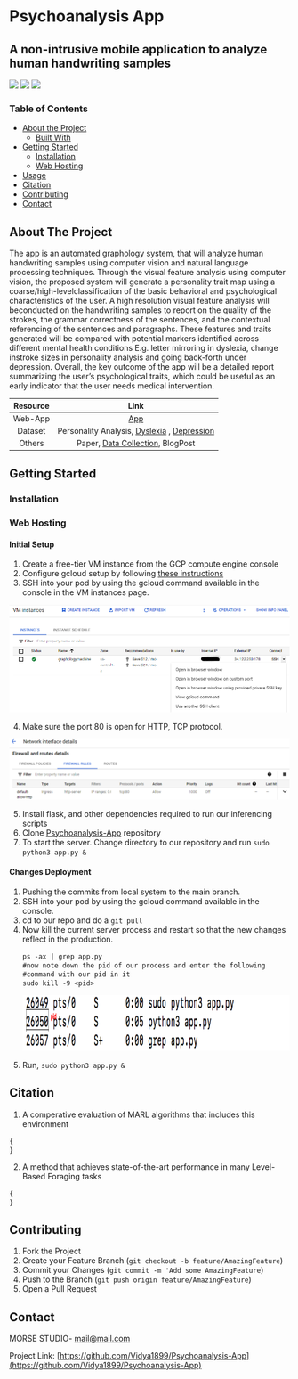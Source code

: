 # Psychoanalysis App
## A non-intrusive mobile application to analyze human handwriting samples
![](https://img.shields.io/badge/Code-Python-informational?style=flat&logo=python&logoColor=white&color=2bbc8a)
![](https://img.shields.io/badge/Cloud-GCP-informational?style=flat&logo=cpp&logoColor=white&color=2bbc8a)
![](https://img.shields.io/badge/OS-Linux-informational?style=flat&logo=linux&logoColor=white&color=2bbc8a)
<!-- TABLE OF CONTENTS -->
### Table of Contents

* [About the Project](#about-the-project)
  * [Built With](#built-with)
* [Getting Started](#getting-started)
  * [Installation](#installation)
  * [Web Hosting](#web-hosting)
* [Usage](#usage)
* [Citation](#citation)
* [Contributing](#contributing)
* [Contact](#contact)


<!-- ABOUT THE PROJECT -->
## About The Project
The app is an automated graphology system, that will analyze human handwriting samples using computer vision and natural language processing techniques. Through the visual feature analysis using computer vision, the proposed system will generate a personality trait map using a coarse/high-levelclassification of the basic behavioral and psychological characteristics of the user. A high resolution visual feature analysis will beconducted on the handwriting samples to report on the quality of the strokes, the grammar correctness of the sentences, and the contextual referencing of the sentences and paragraphs. These features and traits generated will be compared with potential markers identified across different mental health conditions E.g. letter mirroring in dyslexia, change instroke sizes in personality analysis and going back-forth under depression. Overall, the key outcome of the app will be a detailed report summarizing the user’s psychological traits, which could be useful as an early indicator that the user needs medical intervention.

|         Resource    |       Link       |
|:-------------------:|:----------------:|
|Web-App              |    [App](http://34.122.250.178/)     |
|Dataset           |    Personality Analysis, [Dyslexia](https://drive.google.com/drive/folders/1S895_SOM9YqAUS1mp1sKV-_JzzeXsau0?usp=sharing) , [Depression](https://drive.google.com/drive/folders/1MBF8T-XxV5X1jw8oAAElGBU-63hV-4oy?usp=sharing)|
|Others          |    Paper, [Data Collection](https://docs.google.com/document/d/1OT4qCCaR5KvNP0_dipuaWHn8UVHSaNOt6a9WKLfH7mU/edit?usp=sharing), BlogPost      |

## Getting Started
### Installation
### Web Hosting
#### Initial Setup
1. Create a free-tier VM instance from the GCP compute engine console
2. Configure gcloud setup by following [these instructions](https://cloud.google.com/deployment-manager/docs/step-by-step-guide/installation-and-setup)
3. SSH into your pod by using the gcloud command available in the console in the VM instances page.

![alt-text-1](forReadme/sshCommand.png "ssh")

4. Make sure the port 80 is open for HTTP, TCP protocol.

![alt-text-1](forReadme/network.png "network")

5. Install flask, and other dependencies required to run our inferencing scripts
6. Clone [Psychoanalysis-App](https://github.com/Vidya1899/Psychoanalysis-App) repository
7. To start the server. Change directory to our repository and run `sudo python3 app.py &`

#### Changes Deployment  
1. Pushing the commits from local system to the main branch.  
2. SSH into your pod by using the gcloud command available in the console.
3. cd to our repo and do a `git pull`
4. Now kill the current server process and restart so that the new changes reflect in the production.
   ```
   ps -ax | grep app.py
   #now note down the pid of our process and enter the following
   #command with our pid in it
   sudo kill -9 <pid>
   ```
    <p align="center">
    <img src="forReadme/process.png" alt="alt text"width="700" height="100">
    </p>
5. Run, `sudo python3 app.py &`

<!-- CITATION -->
## Citation
1. A comperative evaluation of MARL algorithms that includes this environment
```
{
}
```
2. A method that achieves state-of-the-art performance in many Level-Based Foraging tasks
```
{
}
```


<!-- CONTRIBUTING -->
## Contributing

1. Fork the Project
2. Create your Feature Branch (`git checkout -b feature/AmazingFeature`)
3. Commit your Changes (`git commit -m 'Add some AmazingFeature`)
4. Push to the Branch (`git push origin feature/AmazingFeature`)
5. Open a Pull Request


<!-- CONTACT -->
## Contact

MORSE STUDIO- mail@mail.com

Project Link: [https://github.com/Vidya1899/Psychoanalysis-App](https://github.com/Vidya1899/Psychoanalysis-App)


